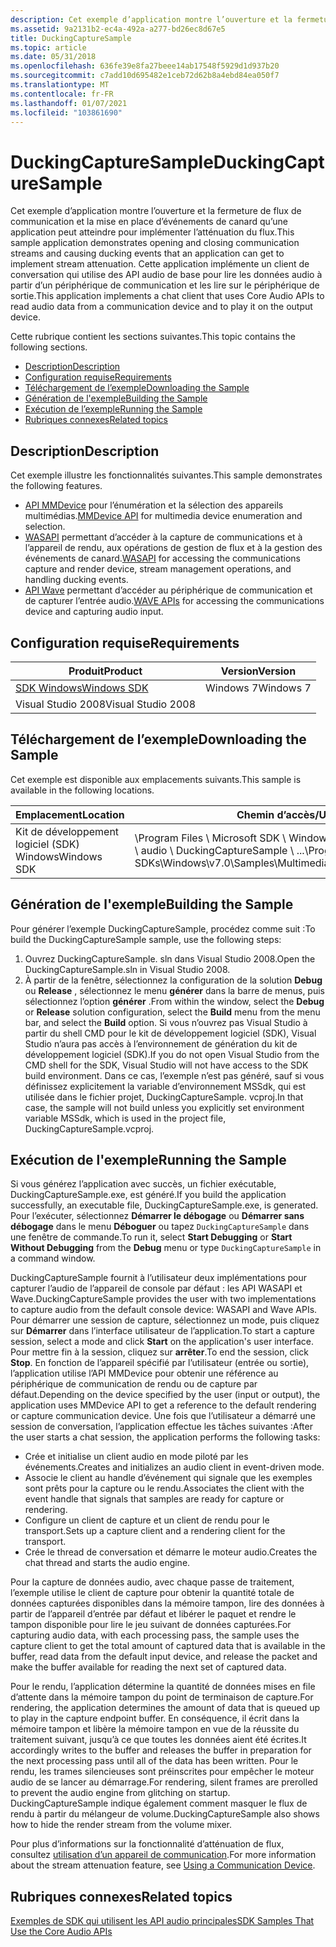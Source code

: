 ```yaml
---
description: Cet exemple d’application montre l’ouverture et la fermeture de flux de communication et la mise en place d’événements de canard qu’une application peut atteindre pour implémenter l’atténuation du flux.
ms.assetid: 9a2131b2-ec4a-492a-a277-bd26ec8d67e5
title: DuckingCaptureSample
ms.topic: article
ms.date: 05/31/2018
ms.openlocfilehash: 636fe39e8fa27beee14ab17548f5929d1d937b20
ms.sourcegitcommit: c7add10d695482e1ceb72d62b8a4ebd84ea050f7
ms.translationtype: MT
ms.contentlocale: fr-FR
ms.lasthandoff: 01/07/2021
ms.locfileid: "103861690"
---
```

# <a name="duckingcapturesample"></a><span data-ttu-id="90b57-103">DuckingCaptureSample</span><span class="sxs-lookup"><span data-stu-id="90b57-103">DuckingCaptureSample</span></span>

<span data-ttu-id="90b57-104">Cet exemple d’application montre l’ouverture et la fermeture de flux de communication et la mise en place d’événements de canard qu’une application peut atteindre pour implémenter l’atténuation du flux.</span><span class="sxs-lookup"><span data-stu-id="90b57-104">This sample application demonstrates opening and closing communication streams and causing ducking events that an application can get to implement stream attenuation.</span></span> <span data-ttu-id="90b57-105">Cette application implémente un client de conversation qui utilise des API audio de base pour lire les données audio à partir d’un périphérique de communication et les lire sur le périphérique de sortie.</span><span class="sxs-lookup"><span data-stu-id="90b57-105">This application implements a chat client that uses Core Audio APIs to read audio data from a communication device and to play it on the output device.</span></span>

<span data-ttu-id="90b57-106">Cette rubrique contient les sections suivantes.</span><span class="sxs-lookup"><span data-stu-id="90b57-106">This topic contains the following sections.</span></span>

-   [<span data-ttu-id="90b57-107">Description</span><span class="sxs-lookup"><span data-stu-id="90b57-107">Description</span></span>](#description)
-   [<span data-ttu-id="90b57-108">Configuration requise</span><span class="sxs-lookup"><span data-stu-id="90b57-108">Requirements</span></span>](#requirements)
-   [<span data-ttu-id="90b57-109">Téléchargement de l’exemple</span><span class="sxs-lookup"><span data-stu-id="90b57-109">Downloading the Sample</span></span>](#downloading-the-sample)
-   [<span data-ttu-id="90b57-110">Génération de l'exemple</span><span class="sxs-lookup"><span data-stu-id="90b57-110">Building the Sample</span></span>](#building-the-sample)
-   [<span data-ttu-id="90b57-111">Exécution de l’exemple</span><span class="sxs-lookup"><span data-stu-id="90b57-111">Running the Sample</span></span>](#running-the-sample)
-   [<span data-ttu-id="90b57-112">Rubriques connexes</span><span class="sxs-lookup"><span data-stu-id="90b57-112">Related topics</span></span>](#related-topics)

## <a name="description"></a><span data-ttu-id="90b57-113">Description</span><span class="sxs-lookup"><span data-stu-id="90b57-113">Description</span></span>

<span data-ttu-id="90b57-114">Cet exemple illustre les fonctionnalités suivantes.</span><span class="sxs-lookup"><span data-stu-id="90b57-114">This sample demonstrates the following features.</span></span>

-   <span data-ttu-id="90b57-115">[API MMDevice](mmdevice-api.md) pour l’énumération et la sélection des appareils multimédias.</span><span class="sxs-lookup"><span data-stu-id="90b57-115">[MMDevice API](mmdevice-api.md) for multimedia device enumeration and selection.</span></span>
-   <span data-ttu-id="90b57-116">[WASAPI](wasapi.md) permettant d’accéder à la capture de communications et à l’appareil de rendu, aux opérations de gestion de flux et à la gestion des événements de canard.</span><span class="sxs-lookup"><span data-stu-id="90b57-116">[WASAPI](wasapi.md) for accessing the communications capture and render device, stream management operations, and handling ducking events.</span></span>
-   <span data-ttu-id="90b57-117">[API Wave](/previous-versions//ms713499(v=vs.85)) permettant d’accéder au périphérique de communication et de capturer l’entrée audio.</span><span class="sxs-lookup"><span data-stu-id="90b57-117">[WAVE APIs](/previous-versions//ms713499(v=vs.85)) for accessing the communications device and capturing audio input.</span></span>

## <a name="requirements"></a><span data-ttu-id="90b57-118">Configuration requise</span><span class="sxs-lookup"><span data-stu-id="90b57-118">Requirements</span></span>



| <span data-ttu-id="90b57-119">Produit</span><span class="sxs-lookup"><span data-stu-id="90b57-119">Product</span></span>                                                        | <span data-ttu-id="90b57-120">Version</span><span class="sxs-lookup"><span data-stu-id="90b57-120">Version</span></span>   |
|----------------------------------------------------------------|-----------|
| [<span data-ttu-id="90b57-121">SDK Windows</span><span class="sxs-lookup"><span data-stu-id="90b57-121">Windows SDK</span></span>](https://msdn.microsoft.com/windowsvista/bb980924.aspx) | <span data-ttu-id="90b57-122">Windows 7</span><span class="sxs-lookup"><span data-stu-id="90b57-122">Windows 7</span></span> |
| <span data-ttu-id="90b57-123">Visual Studio 2008</span><span class="sxs-lookup"><span data-stu-id="90b57-123">Visual Studio 2008</span></span>                                             |           |



 

## <a name="downloading-the-sample"></a><span data-ttu-id="90b57-124">Téléchargement de l’exemple</span><span class="sxs-lookup"><span data-stu-id="90b57-124">Downloading the Sample</span></span>

<span data-ttu-id="90b57-125">Cet exemple est disponible aux emplacements suivants.</span><span class="sxs-lookup"><span data-stu-id="90b57-125">This sample is available in the following locations.</span></span>



| <span data-ttu-id="90b57-126">Emplacement</span><span class="sxs-lookup"><span data-stu-id="90b57-126">Location</span></span>    | <span data-ttu-id="90b57-127">Chemin d’accès/URL</span><span class="sxs-lookup"><span data-stu-id="90b57-127">Path/URL</span></span>                                                                                              |
|-------------|-------------------------------------------------------------------------------------------------------|
| <span data-ttu-id="90b57-128">Kit de développement logiciel (SDK) Windows</span><span class="sxs-lookup"><span data-stu-id="90b57-128">Windows SDK</span></span> | <span data-ttu-id="90b57-129">\\Program Files \\ Microsoft SDK \\ Windows \\ v 7.0 \\ exemples \\ multimédia \\ audio \\ DuckingCaptureSample \\ ...</span><span class="sxs-lookup"><span data-stu-id="90b57-129">\\Program Files\\Microsoft SDKs\\Windows\\v7.0\\Samples\\Multimedia\\Audio\\DuckingCaptureSample\\...</span></span> |



 

## <a name="building-the-sample"></a><span data-ttu-id="90b57-130">Génération de l'exemple</span><span class="sxs-lookup"><span data-stu-id="90b57-130">Building the Sample</span></span>

<span data-ttu-id="90b57-131">Pour générer l’exemple DuckingCaptureSample, procédez comme suit :</span><span class="sxs-lookup"><span data-stu-id="90b57-131">To build the DuckingCaptureSample sample, use the following steps:</span></span>

1.  <span data-ttu-id="90b57-132">Ouvrez DuckingCaptureSample. sln dans Visual Studio 2008.</span><span class="sxs-lookup"><span data-stu-id="90b57-132">Open the DuckingCaptureSample.sln in Visual Studio 2008.</span></span>
2.  <span data-ttu-id="90b57-133">À partir de la fenêtre, sélectionnez la configuration de la solution **Debug** ou **Release** , sélectionnez le menu **générer** dans la barre de menus, puis sélectionnez l’option **générer** .</span><span class="sxs-lookup"><span data-stu-id="90b57-133">From within the window, select the **Debug** or **Release** solution configuration, select the **Build** menu from the menu bar, and select the **Build** option.</span></span> <span data-ttu-id="90b57-134">Si vous n’ouvrez pas Visual Studio à partir du shell CMD pour le kit de développement logiciel (SDK), Visual Studio n’aura pas accès à l’environnement de génération du kit de développement logiciel (SDK).</span><span class="sxs-lookup"><span data-stu-id="90b57-134">If you do not open Visual Studio from the CMD shell for the SDK, Visual Studio will not have access to the SDK build environment.</span></span> <span data-ttu-id="90b57-135">Dans ce cas, l’exemple n’est pas généré, sauf si vous définissez explicitement la variable d’environnement MSSdk, qui est utilisée dans le fichier projet, DuckingCaptureSample. vcproj.</span><span class="sxs-lookup"><span data-stu-id="90b57-135">In that case, the sample will not build unless you explicitly set environment variable MSSdk, which is used in the project file, DuckingCaptureSample.vcproj.</span></span>

## <a name="running-the-sample"></a><span data-ttu-id="90b57-136">Exécution de l'exemple</span><span class="sxs-lookup"><span data-stu-id="90b57-136">Running the Sample</span></span>

<span data-ttu-id="90b57-137">Si vous générez l’application avec succès, un fichier exécutable, DuckingCaptureSample.exe, est généré.</span><span class="sxs-lookup"><span data-stu-id="90b57-137">If you build the application successfully, an executable file, DuckingCaptureSample.exe, is generated.</span></span> <span data-ttu-id="90b57-138">Pour l’exécuter, sélectionnez **Démarrer le débogage** ou **Démarrer sans débogage** dans le menu **Déboguer** ou tapez `DuckingCaptureSample` dans une fenêtre de commande.</span><span class="sxs-lookup"><span data-stu-id="90b57-138">To run it, select **Start Debugging** or **Start Without Debugging** from the **Debug** menu or type `DuckingCaptureSample` in a command window.</span></span>

<span data-ttu-id="90b57-139">DuckingCaptureSample fournit à l’utilisateur deux implémentations pour capturer l’audio de l’appareil de console par défaut : les API WASAPI et Wave.</span><span class="sxs-lookup"><span data-stu-id="90b57-139">DuckingCaptureSample provides the user with two implementations to capture audio from the default console device: WASAPI and Wave APIs.</span></span> <span data-ttu-id="90b57-140">Pour démarrer une session de capture, sélectionnez un mode, puis cliquez sur **Démarrer** dans l’interface utilisateur de l’application.</span><span class="sxs-lookup"><span data-stu-id="90b57-140">To start a capture session, select a mode and click **Start** on the application's user interface.</span></span> <span data-ttu-id="90b57-141">Pour mettre fin à la session, cliquez sur **arrêter**.</span><span class="sxs-lookup"><span data-stu-id="90b57-141">To end the session, click **Stop**.</span></span> <span data-ttu-id="90b57-142">En fonction de l’appareil spécifié par l’utilisateur (entrée ou sortie), l’application utilise l’API MMDevice pour obtenir une référence au périphérique de communication de rendu ou de capture par défaut.</span><span class="sxs-lookup"><span data-stu-id="90b57-142">Depending on the device specified by the user (input or output), the application uses MMDevice API to get a reference to the default rendering or capture communication device.</span></span> <span data-ttu-id="90b57-143">Une fois que l’utilisateur a démarré une session de conversation, l’application effectue les tâches suivantes :</span><span class="sxs-lookup"><span data-stu-id="90b57-143">After the user starts a chat session, the application performs the following tasks:</span></span>

-   <span data-ttu-id="90b57-144">Crée et initialise un client audio en mode piloté par les événements.</span><span class="sxs-lookup"><span data-stu-id="90b57-144">Creates and initializes an audio client in event-driven mode.</span></span>
-   <span data-ttu-id="90b57-145">Associe le client au handle d’événement qui signale que les exemples sont prêts pour la capture ou le rendu.</span><span class="sxs-lookup"><span data-stu-id="90b57-145">Associates the client with the event handle that signals that samples are ready for capture or rendering.</span></span>
-   <span data-ttu-id="90b57-146">Configure un client de capture et un client de rendu pour le transport.</span><span class="sxs-lookup"><span data-stu-id="90b57-146">Sets up a capture client and a rendering client for the transport.</span></span>
-   <span data-ttu-id="90b57-147">Crée le thread de conversation et démarre le moteur audio.</span><span class="sxs-lookup"><span data-stu-id="90b57-147">Creates the chat thread and starts the audio engine.</span></span>

<span data-ttu-id="90b57-148">Pour la capture de données audio, avec chaque passe de traitement, l’exemple utilise le client de capture pour obtenir la quantité totale de données capturées disponibles dans la mémoire tampon, lire des données à partir de l’appareil d’entrée par défaut et libérer le paquet et rendre le tampon disponible pour lire le jeu suivant de données capturées.</span><span class="sxs-lookup"><span data-stu-id="90b57-148">For capturing audio data, with each processing pass, the sample uses the capture client to get the total amount of captured data that is available in the buffer, read data from the default input device, and release the packet and make the buffer available for reading the next set of captured data.</span></span>

<span data-ttu-id="90b57-149">Pour le rendu, l’application détermine la quantité de données mises en file d’attente dans la mémoire tampon du point de terminaison de capture.</span><span class="sxs-lookup"><span data-stu-id="90b57-149">For rendering, the application determines the amount of data that is queued up to play in the capture endpoint buffer.</span></span> <span data-ttu-id="90b57-150">En conséquence, il écrit dans la mémoire tampon et libère la mémoire tampon en vue de la réussite du traitement suivant, jusqu’à ce que toutes les données aient été écrites.</span><span class="sxs-lookup"><span data-stu-id="90b57-150">It accordingly writes to the buffer and releases the buffer in preparation for the next processing pass until all of the data has been written.</span></span> <span data-ttu-id="90b57-151">Pour le rendu, les trames silencieuses sont préinscrites pour empêcher le moteur audio de se lancer au démarrage.</span><span class="sxs-lookup"><span data-stu-id="90b57-151">For rendering, silent frames are prerolled to prevent the audio engine from glitching on startup.</span></span> <span data-ttu-id="90b57-152">DuckingCaptureSample indique également comment masquer le flux de rendu à partir du mélangeur de volume.</span><span class="sxs-lookup"><span data-stu-id="90b57-152">DuckingCaptureSample also shows how to hide the render stream from the volume mixer.</span></span>

<span data-ttu-id="90b57-153">Pour plus d’informations sur la fonctionnalité d’atténuation de flux, consultez [utilisation d’un appareil de communication](using-the-communication-device.md).</span><span class="sxs-lookup"><span data-stu-id="90b57-153">For more information about the stream attenuation feature, see [Using a Communication Device](using-the-communication-device.md).</span></span>

## <a name="related-topics"></a><span data-ttu-id="90b57-154">Rubriques connexes</span><span class="sxs-lookup"><span data-stu-id="90b57-154">Related topics</span></span>

<dl> <dt>

[<span data-ttu-id="90b57-155">Exemples de SDK qui utilisent les API audio principales</span><span class="sxs-lookup"><span data-stu-id="90b57-155">SDK Samples That Use the Core Audio APIs</span></span>](sdk-samples-that-use-the-core-audio-apis.md)
</dt> </dl>

 

 
